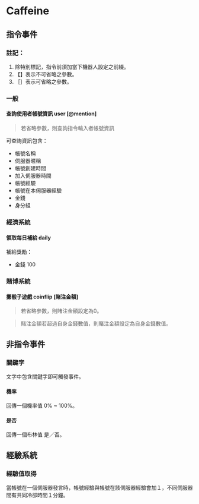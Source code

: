 # Caffeine

## 指令事件

### 註記：
1. 除特別標記，指令前須加當下機器人設定之前綴。
2. 【】表示不可省略之參數。
3. ［］表示可省略之參數。

### 一般

#### 查詢使用者帳號資訊 user [@mention]

> 若省略參數，則查詢指令輸入者帳號資訊

可查詢資訊包含：

* 帳號名稱
* 伺服器暱稱
* 帳號創建時間
* 加入伺服器時間
* 帳號經驗
* 帳號在本伺服器經驗
* 金錢
* 身分組

### 經濟系統

#### 領取每日補給 daily

補給獎勵：

* 金錢 100

### 賭博系統

#### 擲骰子遊戲 coinflip [賭注金額]

> 若省略參數，則賭注金額設定為0。

> 賭注金額若超過自身金錢數值，則賭注金額設定為自身金錢數值。

## 非指令事件

### 關鍵字

文字中包含關鍵字即可觸發事件。

#### 機率

回傳一個機率值 0% ~ 100%。

#### 是否

回傳一個布林值 是／否。

## 經驗系統

### 經驗值取得

當帳號在一個伺服器發言時，帳號經驗與帳號在該伺服器經驗會加１，不同伺服器間有共同冷卻時間１分鐘。